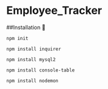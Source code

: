 # Employee_Tracker




##Installation
💾   
  
`npm init`
  
`npm install inquirer`

`npm install mysql2`

`npm install console-table`

`npm install nodemon`

